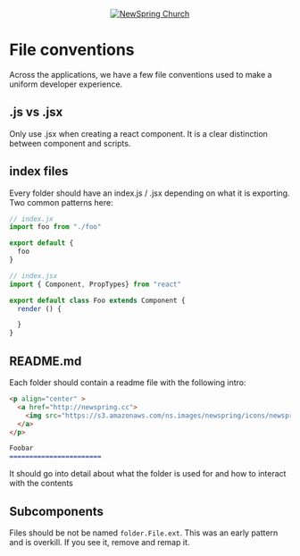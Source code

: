 <p align="center" >
  <a href="http://newspring.cc">
    <img src="https://s3.amazonaws.com/ns.images/newspring/icons/newspring-church-logo-black.png" alt="NewSpring Church" title="NewSpring Church" />
  </a>
</p>

File conventions
=======================

Across the applications, we have a few file conventions used to make a uniform developer experience.

## .js vs .jsx

Only use .jsx when creating a react component. It is a clear distinction between component and scripts.

## index files

Every folder should have an index.js / .jsx depending on what it is exporting. Two common patterns here:

```javascript
// index.jx
import foo from "./foo"

export default {
  foo
}

// index.jsx
import { Component, PropTypes} from "react"

export default class Foo extends Component {
  render () {

  }
}
```

## README.md

Each folder should contain a readme file with the following intro:

```md
<p align="center" >
  <a href="http://newspring.cc">
    <img src="https://s3.amazonaws.com/ns.images/newspring/icons/newspring-church-logo-black.png" alt="NewSpring Church" title="NewSpring Church" />
  </a>
</p>

Foobar
=======================

```

It should go into detail about what the folder is used for and how to interact with the contents

## Subcomponents

Files should be not be named `folder.File.ext`. This was an early pattern and is overkill. If you see it, remove and remap it.
